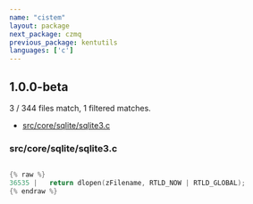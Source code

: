 ```yaml
---
name: "cistem"
layout: package
next_package: czmq
previous_package: kentutils
languages: ['c']
---
```

## 1.0.0-beta
3 / 344 files match, 1 filtered matches.

 - [src/core/sqlite/sqlite3.c](#srccoresqlitesqlite3c)

### src/core/sqlite/sqlite3.c

```c

{% raw %}
36535 |   return dlopen(zFilename, RTLD_NOW | RTLD_GLOBAL);
{% endraw %}

```